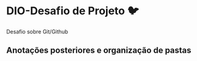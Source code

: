 # DIO-Desafio de Projeto  🐦
Desafio sobre Git/Github
## Anotações posteriores e organização de pastas
